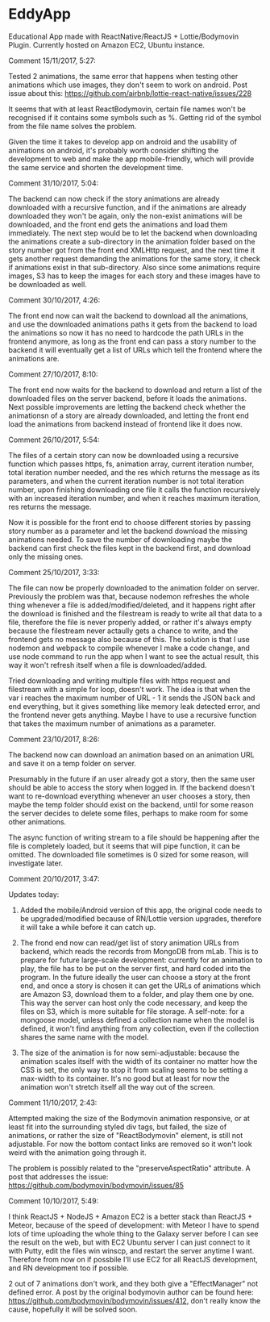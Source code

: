 # EddyApp
Educational App made with ReactNative/ReactJS + Lottie/Bodymovin Plugin. Currently hosted on Amazon EC2, Ubuntu instance.

Comment 15/11/2017, 5:27:

Tested 2 animations, the same error that happens when testing other animations which use images, they don't seem to work on android. Post issue about this: https://github.com/airbnb/lottie-react-native/issues/228

It seems that with at least ReactBodymovin, certain file names won't be recognised if it contains some symbols such as %. Getting rid of the symbol from the file name solves the problem.

Given the time it takes to develop app on android and the usability of animations on android, it's probably worth consider shifting the development to web and make the app mobile-friendly, which will provide the same service and shorten the development time.

Comment 31/10/2017, 5:04:

The backend can now check if the story animations are already downloaded with a recursive function, and if the animations are already downloaded they won't be again, only the non-exist animations will be downloaded, and the front end gets the animations and load them immediately. The next step would be to let the backend when downloading the animations create a sub-directory in the animation folder based on the story number got from the front end XMLHttp request, and the next time it gets another request demanding the animations for the same story, it check if animations exist in that sub-directory. Also since some animations require images, S3 has to keep the images for each story and these images have to be downloaded as well.

Comment 30/10/2017, 4:26:

The front end now can wait the backend to download all the animations, and use the downloaded animations paths it gets from the backend
to load the animations so now it has no need to hardcode the path URLs in the frontend anymore, as long as the front end can pass a story
number to the backend it will eventually get a list of URLs which tell the frontend where the animations are.

Comment 27/10/2017, 8:10:

The front end now waits for the backend to download and return a list of the downloaded files on the server backend, before it loads
the animations. Next possible improvements are letting the backend check whether the animationsn of a story are already downloaded, 
and letting the front end load the animations from backend instead of frontend like it does now.

Comment 26/10/2017, 5:54:

The files of a certain story can now be downloaded using a recursive function which passes https, fs, animation array, 
current iteration number, total iteration number needed, and the res which returns the message as its parameters, and when 
the current iteration number is not total iteration number, upon finishing downloading one file it calls the function recursively
with an increased iteration number, and when it reaches maximum iteration, res returns the message.

Now it is possible for the front end to choose different stories by passing story number as a parameter and let the backend 
download the missing animations needed. To save the number of downloading maybe the backend can first check the files kept in the
backend first, and download only the missing ones.

Comment 25/10/2017, 3:33:

The file can now be properly downloaded to the animation folder on server. Previously the problem was that, because nodemon 
refreshes the whole thing whenever a file is added/modified/deleted, and it happens right after the download is finished and 
the filestream is ready to write all that data to a file, therefore the file is never properly added, or rather it's always 
empty because the filestream never actaully gets a chance to write, and the frontend gets no message also because of this. The
solution is that I use nodemon and webpack to compile whenever I make a code change, and use node command to run the app when 
I want to see the actual result, this way it won't refresh itself when a file is downloaded/added.

Tried downloading and writing multiple files with https request and filestream with a simple for loop, doesn't work. The idea
is that when the var i reaches the maximum number of URL - 1 it sends the JSON back and end everything, but it gives something 
like memory leak detected error, and the frontend never gets anything. Maybe I have to use a recursive function that takes 
the maximum number of animations as a parameter.

Comment 23/10/2017, 8:26:

The backend now can download an animation based on an animation URL and save it on a temp folder on server. 

Presumably in the future if an user already got a story, then the same user should be able to access the story when logged in. 
If the backend doesn't want to re-download everything whenever an user chooses a story, then maybe the temp folder should exist
on the backend, until for some reason the server decides to delete some files, perhaps to make room for some other animations.

The async function of writing stream to a file should be happening after the file is completely loaded, but it seems that will 
pipe function, it can be omitted. The downloaded file sometimes is 0 sized for some reason, will investigate later.

Comment 20/10/2017, 3:47:

Updates today:

1. Added the mobile/Android version of this app, the original code needs to be upgraded/modified because of RN/Lottie version
upgrades, therefore it will take a while before it can catch up.

2. The frond end now can read/get list of story animation URLs from backend, which reads the records from MongoDB from mLab.
This is to prepare for future large-scale development: currently for an animation to play, the file has to be put on the server
first, and hard coded into the program. In the future ideally the user can choose a story at the front end, and once a story is 
chosen it can get the URLs of animations which are Amazon S3, download them to a folder, and play them one by one. This way the 
server can host only the code necessary, and keep the files on S3, which is more suitable for file storage.
A self-note: for a mongoose model, unless defined a collection name when the model is defined, it won't find anything from any 
collection, even if the collection shares the same name with the model.

3. The size of the animation is for now semi-adjustable: because the animation scales itself with the width of its container no 
matter how the CSS is set, the only way to stop it from scaling seems to be setting a max-width to its container. It's no 
good but at least for now the animation won't stretch itself all the way out of the screen. 

Comment 11/10/2017, 2:43:

Attempted making the size of the Bodymovin animation responsive, or at least fit into the surrounding styled div tags, but
failed, the size of animations, or rather the size of "ReactBodymovin" element, is still not adjustable. For now the bottom
contact links are removed so it won't look weird with the animation going through it.

The problem is possibly related to the "preserveAspectRatio" attribute. A post that addresses the issue: https://github.com/bodymovin/bodymovin/issues/85

Comment 10/10/2017, 5:49:

I think ReactJS + NodeJS + Amazon EC2 is a better stack than ReactJS + Meteor, because of the speed of development:
with Meteor I have to spend lots of time uploading the whole thing to the Galaxy server before I can see the result
on the web, but with EC2 Ubuntu server I can just connect to it with Putty, edit the files win winscp, and restart
the server anytime I want. Therefore from now on if possbile I'll use EC2 for all ReactJS development, and RN development
too if possible.

2 out of 7 animations don't work, and they both give a "EffectManager" not defined error. A post by the original 
bodymovin author can be found here: https://github.com/bodymovin/bodymovin/issues/412, don't really know the cause,
hopefully it will be solved soon.
